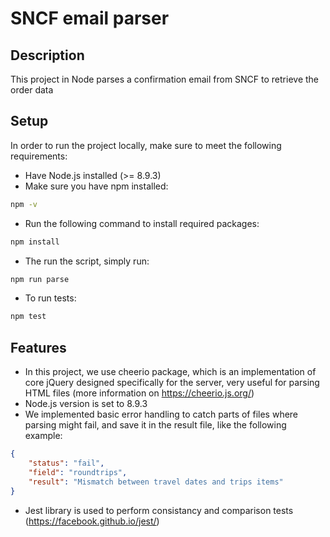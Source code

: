 # SNCF email parser

## Description

This project in Node parses a confirmation email from SNCF to retrieve the order data

## Setup

In order to run the project locally, make sure to meet the following requirements:

* Have Node.js installed (>= 8.9.3)
* Make sure you have npm installed:

```bash
npm -v
```

* Run the following command to install required packages:

```bash
npm install
```

* The run the script, simply run:

```bash
npm run parse
```

* To run tests:
```bash
npm test
```


## Features

* In this project, we use cheerio package, which is an implementation of core jQuery designed specifically for the server, very useful for parsing HTML files (more information on https://cheerio.js.org/)
* Node.js version is set to 8.9.3
* We implemented basic error handling to catch parts of files where parsing might fail, and save it in the result file, like the following example:

```json
{
	"status": "fail",
	"field": "roundtrips",
	"result": "Mismatch between travel dates and trips items"
}
```
* Jest library is used to perform consistancy and comparison tests (https://facebook.github.io/jest/)